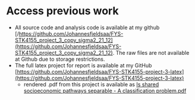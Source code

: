 # Access previous work


- All source code and analysis code is available at my github [/https://github.com/Johannesfjeldsaa/FYS-STK4155_project_3_copy_sigma2_21_12](https://github.com/Johannesfjeldsaa/FYS-STK4155_project_3_copy_sigma2_21_12). The raw files are not available at Github due to storage restrictions. 
- The full latex project for report is available at my GitHub [https://github.com/Johannesfjeldsaa/FYS-STK4155-project-3-latex](https://github.com/Johannesfjeldsaa/FYS-STK4155-project-3-latex)
    - rendered .pdf from this project is available as [Is shared socioeconomic pathways separable -  A classification problem.pdf](https://github.com/Johannesfjeldsaa/Masterthesis_S23/blob/main/Previous%20work/Is%20shared%20socioeconomic%20pathways%20separable%20-%20%20A%20classification%20problem.pdf)
    
